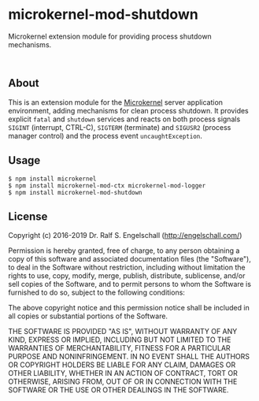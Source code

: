 
microkernel-mod-shutdown
=========================

Microkernel extension module for providing process shutdown mechanisms.

<p/>
<img src="https://nodei.co/npm/microkernel-mod-shutdown.png?downloads=true&stars=true" alt=""/>

<p/>
<img src="https://david-dm.org/rse/microkernel-mod-shutdown.png" alt=""/>

About
-----

This is an extension module for the
[Microkernel](http://github.com/rse/microkernel) server application
environment, adding mechanisms for clean process shutdown. It
provides explicit `fatal` and `shutdown` services and reacts on both
process signals `SIGINT` (interrupt, CTRL-C), `SIGTERM` (terminate)
and `SIGUSR2` (process manager control) and the process event
`uncaughtException`.

Usage
-----

```shell
$ npm install microkernel
$ npm install microkernel-mod-ctx microkernel-mod-logger
$ npm install microkernel-mod-shutdown
```

License
-------

Copyright (c) 2016-2019 Dr. Ralf S. Engelschall (http://engelschall.com/)

Permission is hereby granted, free of charge, to any person obtaining
a copy of this software and associated documentation files (the
"Software"), to deal in the Software without restriction, including
without limitation the rights to use, copy, modify, merge, publish,
distribute, sublicense, and/or sell copies of the Software, and to
permit persons to whom the Software is furnished to do so, subject to
the following conditions:

The above copyright notice and this permission notice shall be included
in all copies or substantial portions of the Software.

THE SOFTWARE IS PROVIDED "AS IS", WITHOUT WARRANTY OF ANY KIND,
EXPRESS OR IMPLIED, INCLUDING BUT NOT LIMITED TO THE WARRANTIES OF
MERCHANTABILITY, FITNESS FOR A PARTICULAR PURPOSE AND NONINFRINGEMENT.
IN NO EVENT SHALL THE AUTHORS OR COPYRIGHT HOLDERS BE LIABLE FOR ANY
CLAIM, DAMAGES OR OTHER LIABILITY, WHETHER IN AN ACTION OF CONTRACT,
TORT OR OTHERWISE, ARISING FROM, OUT OF OR IN CONNECTION WITH THE
SOFTWARE OR THE USE OR OTHER DEALINGS IN THE SOFTWARE.

